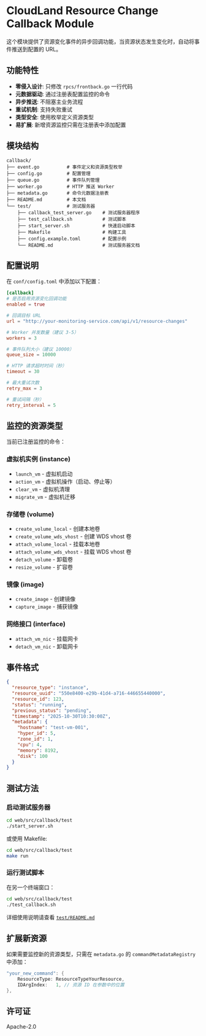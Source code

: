 # CloudLand Resource Change Callback Module

这个模块提供了资源变化事件的异步回调功能，当资源状态发生变化时，自动将事件推送到配置的 URL。

## 功能特性

- **零侵入设计**: 只修改 `rpcs/frontback.go` 一行代码
- **元数据驱动**: 通过注册表配置监控的命令
- **异步推送**: 不阻塞主业务流程
- **重试机制**: 支持失败重试
- **类型安全**: 使用枚举定义资源类型
- **易扩展**: 新增资源监控只需在注册表中添加配置

## 模块结构

```
callback/
├── event.go          # 事件定义和资源类型枚举
├── config.go         # 配置管理
├── queue.go          # 事件队列管理
├── worker.go         # HTTP 推送 Worker
├── metadata.go       # 命令元数据注册表
├── README.md         # 本文档
└── test/             # 测试服务器
    ├── callback_test_server.go    # 测试服务器程序
    ├── test_callback.sh           # 测试脚本
    ├── start_server.sh            # 快速启动脚本
    ├── Makefile                   # 构建工具
    ├── config.example.toml        # 配置示例
    └── README.md                  # 测试服务器文档
```

## 配置说明

在 `conf/config.toml` 中添加以下配置：

```toml
[callback]
# 是否启用资源变化回调功能
enabled = true

# 回调目标 URL
url = "http://your-monitoring-service.com/api/v1/resource-changes"

# Worker 并发数量（建议 3-5）
workers = 3

# 事件队列大小（建议 10000）
queue_size = 10000

# HTTP 请求超时时间（秒）
timeout = 30

# 最大重试次数
retry_max = 3

# 重试间隔（秒）
retry_interval = 5
```

## 监控的资源类型

当前已注册监控的命令：

### 虚拟机实例 (instance)
- `launch_vm` - 虚拟机启动
- `action_vm` - 虚拟机操作（启动、停止等）
- `clear_vm` - 虚拟机清理
- `migrate_vm` - 虚拟机迁移

### 存储卷 (volume)
- `create_volume_local` - 创建本地卷
- `create_volume_wds_vhost` - 创建 WDS vhost 卷
- `attach_volume_local` - 挂载本地卷
- `attach_volume_wds_vhost` - 挂载 WDS vhost 卷
- `detach_volume` - 卸载卷
- `resize_volume` - 扩容卷

### 镜像 (image)
- `create_image` - 创建镜像
- `capture_image` - 捕获镜像

### 网络接口 (interface)
- `attach_vm_nic` - 挂载网卡
- `detach_vm_nic` - 卸载网卡

## 事件格式

```json
{
  "resource_type": "instance",
  "resource_uuid": "550e8400-e29b-41d4-a716-446655440000",
  "resource_id": 123,
  "status": "running",
  "previous_status": "pending",
  "timestamp": "2025-10-30T10:30:00Z",
  "metadata": {
    "hostname": "test-vm-001",
    "hyper_id": 5,
    "zone_id": 1,
    "cpu": 4,
    "memory": 8192,
    "disk": 100
  }
}
```

## 测试方法

### 启动测试服务器

```bash
cd web/src/callback/test
./start_server.sh
```

或使用 Makefile:

```bash
cd web/src/callback/test
make run
```

### 运行测试脚本

在另一个终端窗口：

```bash
cd web/src/callback/test
./test_callback.sh
```

详细使用说明请查看 [`test/README.md`](test/README.md)

## 扩展新资源

如果需要监控新的资源类型，只需在 `metadata.go` 的 `commandMetadataRegistry` 中添加：

```go
"your_new_command": {
    ResourceType: ResourceTypeYourResource,
    IDArgIndex:   1, // 资源 ID 在参数中的位置
},
```

## 许可证

Apache-2.0